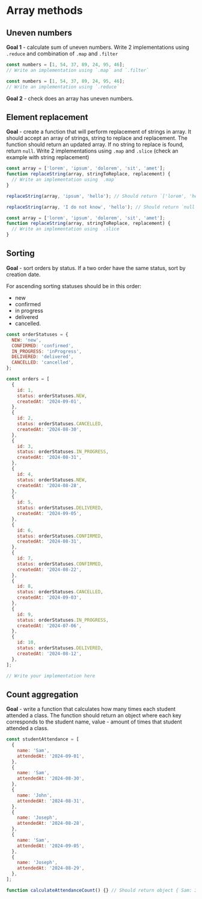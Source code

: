 # Array methods

## Uneven numbers

**Goal 1** - calculate sum of uneven numbers. Write 2 implementations using `.reduce` and combination of `.map` and `.filter`

```js
const numbers = [1, 54, 37, 89, 24, 95, 46];
// Write an implementation using `.map` and `.filter`
```

```js
const numbers = [1, 54, 37, 89, 24, 95, 46];
// Write an implementation using `.reduce`
```

**Goal 2** - check does an array has uneven numbers.

## Element replacement

**Goal** - create a function that will perform replacement of strings in array. It should accept an array of strings, string to replace and replacement.
The function should return an updated array. If no string to replace is found, return `null`.
Write 2 implementations using `.map` and `.slice` (check an example with string replacement)

```js
const array = ['lorem', 'ipsum', 'dolorem', 'sit', 'amet'];
function replaceString(array, stringToReplace, replacement) {
  // Write an implementation using `.map`
}

replaceString(array, 'ipsum', 'hello'); // Should return `['lorem', 'hello', 'dolorem', 'sit', 'amet'];`

replaceString(array, 'I do not know', 'hello'); // Should return `null`
```

```js
const array = ['lorem', 'ipsum', 'dolorem', 'sit', 'amet'];
function replaceString(array, stringToReplace, replacement) {
  // Write an implementation using `.slice`
}
```

## Sorting

**Goal** - sort orders by status. If a two order have the same status, sort by creation date.

For ascending sorting statuses should be in this order:

- new
- confirmed
- in progress
- delivered
- cancelled.

```js
const orderStatuses = {
  NEW: 'new',
  CONFIRMED: 'confirmed',
  IN_PROGRESS: 'inProgress',
  DELIVERED: 'delivered',
  CANCELLED: 'cancelled',
};

const orders = [
  {
    id: 1,
    status: orderStatuses.NEW,
    createdAt: '2024-09-01',
  },
  {
    id: 2,
    status: orderStatuses.CANCELLED,
    createdAt: '2024-08-30',
  },
  {
    id: 3,
    status: orderStatuses.IN_PROGRESS,
    createdAt: '2024-08-31',
  },
  {
    id: 4,
    status: orderStatuses.NEW,
    createdAt: '2024-08-28',
  },
  {
    id: 5,
    status: orderStatuses.DELIVERED,
    createdAt: '2024-09-05',
  },
  {
    id: 6,
    status: orderStatuses.CONFIRMED,
    createdAt: '2024-08-31',
  },
  {
    id: 7,
    status: orderStatuses.CONFIRMED,
    createdAt: '2024-08-22',
  },
  {
    id: 8,
    status: orderStatuses.CANCELLED,
    createdAt: '2024-09-03',
  },
  {
    id: 9,
    status: orderStatuses.IN_PROGRESS,
    createdAt: '2024-07-06',
  },
  {
    id: 10,
    status: orderStatuses.DELIVERED,
    createdAt: '2024-08-12',
  },
];

// Write your implementation here
```

## Count aggregation

**Goal** - write a function that calculates how many times each student attended a class. The function should return an object where each key corresponds to the student name, value - amount of times that student attended a class.

```js
const studentAttendance = [
  {
    name: 'Sam',
    attendedAt: '2024-09-01',
  },
  {
    name: 'Sam',
    attendedAt: '2024-08-30',
  },
  {
    name: 'John',
    attendedAt: '2024-08-31',
  },
  {
    name: 'Joseph',
    attendedAt: '2024-08-28',
  },
  {
    name: 'Sam',
    attendedAt: '2024-09-05',
  },
  {
    name: 'Joseph',
    attendedAt: '2024-08-29',
  },
];

function calculateAttendanceCount() {} // Should return object { Sam: 3, John: 1, Joseph: 2 }
```

